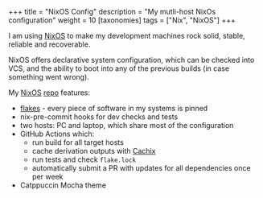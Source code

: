 +++
title = "NixOS Config"
description = "My mutli-host NixOs configuration"
weight = 10
[taxonomies]
tags = ["Nix", "NixOS"]
+++

I am using [NixOS](https://nixos.org/) to make my development machines rock solid, stable, reliable and recoverable. 

NixOS offers declarative system configuration, which can be checked into VCS, and the ability to boot into any of the previous builds (in case something went wrong). 

My [NixOS](https://nixos.org/) [repo](https://github.com/danielgafni/nixos) features:
 - [flakes](https://nixos.wiki/wiki/Flakes) - every piece of software in my systems is pinned 
 - nix-pre-commit hooks for dev checks and tests
 - two hosts: PC and laptop, which share most of the configuration
 - GitHub Actions which:
   * run build for all target hosts  
   * cache derivation outputs with [Cachix](https://app.cachix.org/cache/danielgafni#pull)
   * run tests and check `flake.lock`
   * automatically submit a PR with updates for all dependencies once per week
 - Catppuccin Mocha theme

